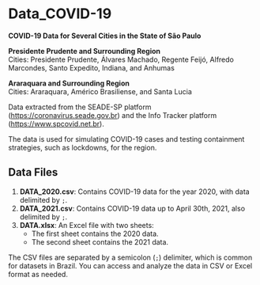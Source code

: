 # Data_COVID-19

**COVID-19 Data for Several Cities in the State of São Paulo**

**Presidente Prudente and Surrounding Region**  
Cities: Presidente Prudente, Álvares Machado, Regente Feijó, Alfredo Marcondes, Santo Expedito, Indiana, and Anhumas

**Araraquara and Surrounding Region**  
Cities: Araraquara, Américo Brasiliense, and Santa Lucia

Data extracted from the SEADE-SP platform (https://coronavirus.seade.gov.br) and the Info Tracker platform (https://www.spcovid.net.br).

The data is used for simulating COVID-19 cases and testing containment strategies, such as lockdowns, for the region.

## Data Files

1. **DATA_2020.csv**: Contains COVID-19 data for the year 2020, with data delimited by `;`.
2. **DATA_2021.csv**: Contains COVID-19 data up to April 30th, 2021, also delimited by `;`.
3. **DATA.xlsx**: An Excel file with two sheets:
   - The first sheet contains the 2020 data.
   - The second sheet contains the 2021 data.

The CSV files are separated by a semicolon (`;`) delimiter, which is common for datasets in Brazil. You can access and analyze the data in CSV or Excel format as needed.
